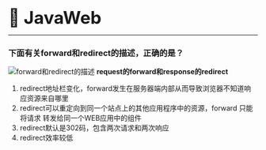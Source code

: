 **<span style="font-size: 35px;">🍮 JavaWeb</span>**

---

### 下面有关forward和redirect的描述，正确的是？

![forward和redirect的描述](https://vue-admin-imgages.oss-cn-hangzhou.aliyuncs.com/2022-08-27/ca5cc336-df08-4644-b22f-6a0d560f63c7.png)
**request的forward和response的redirect**

1. redirect地址栏变化，forward发生在服务器端内部从而导致浏览器不知道响应资源来自哪里
2. redirect可以重定向到同一个站点上的其他应用程序中的资源，forward 只能将请求 转发给同一个WEB应用中的组件
3. redirect默认是302码，包含两次请求和两次响应
4. redirect效率较低